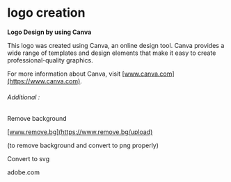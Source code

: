 # logo creation

**Logo Design by using Canva**

This logo was created using Canva, an online design tool. Canva provides a wide range of templates and design elements that make it easy to create professional-quality graphics.

For more information about Canva, visit [www.canva.com](https://www.canva.com).

###### Additional :

Remove background

[www.remove.bg](https://www.remove.bg/upload)

(to remove background and convert to png properly)


Convert to svg 

adobe.com
